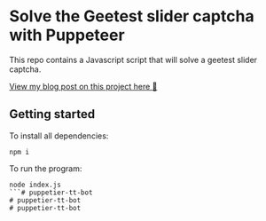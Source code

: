 # Solve the Geetest slider captcha with Puppeteer

This repo contains a Javascript script that will solve a geetest slider captcha.

[View my blog post on this project here 🚀](https://scraperbox.com/blog/solving-a-geetest-slider-captcha-with-puppeteer)

## Getting started

To install all dependencies:
```
npm i
```

To run the program:
```
node index.js
```# puppetier-tt-bot
# puppetier-tt-bot
# puppetier-tt-bot
